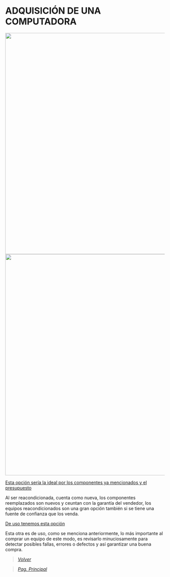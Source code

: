 # ADQUISICIÓN DE UNA COMPUTADORA

<img src="Images/IMG 6.jpg" height="700">
<img src="Images/IMG 7.jpg" height="700">

[Esta opción sería la ideal por los componentes ya mencionados y el presupuesto](https://articulo.mercadolibre.com.mx/MLM-1423732584-laptop-dell-latitude-3340-core-i3-8gb-ram-250gb-hdd-hdmi-_JM#position=43&search_layout=stack&type=item&tracking_id=fad9793f-ad52-498e-b46a-9da522252c1a)

Al ser reacondicionada, cuenta como nueva, los componentes reemplazados son nuevos y ceuntan con la garantía del vendedor, los equipos reacondicionados son una gran opción también si se tiene una fuente de confianza que los venda.

[De uso tenemos esta opción](https://articulo.mercadolibre.com.mx/MLM-1896105623-dell-latitude-3340-i3-4th-8gb-ram-500gb-hdd-bt-14-_JM?searchVariation=177753805208#searchVariation=177753805208&position=1&search_layout=stack&type=item&tracking_id=4df0b22f-6a9a-4af7-878f-279812e88424)

Esta otra es de uso, como se menciona anteriormente, lo más importante al comprar un equipo de este modo, es revisarlo minuciosamente para detectar posibles fallas, errores o defectos y así garantizar una buena compra.

> [*Volver*](Tarea1-3.md)

> [*Pag. Principal*](README.md)
